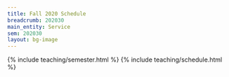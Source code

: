 ```yaml
---
title: Fall 2020 Schedule
breadcrumb: 202030
main_entity: Service
sem: 202030
layout: bg-image
---
```

{% include teaching/semester.html %}
{% include teaching/schedule.html %}
